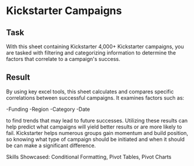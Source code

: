# Kickstarter Campaigns

## Task
With this sheet containing Kickstarter 4,000+ Kickstarter campaigns, you are tasked with filtering and categorizing information to determine the factors that correlate to a campaign's success. 

## Result
By using key excel tools, this sheet calculates and compares specific correlations between successful campaigns. It examines factors such as:

-Funding
-Region
-Category
-Date

to find trends that may lead to future successes. Utilizing these results can help predict what campaigns will yield better results or are more likely to fail. Kickstarter helps numerous groups gain momentum and build position, so knowing what type of campaign should be initiated and when it should be can make a significant difference. 

Skills Showcased: Conditional Formatting, Pivot Tables, Pivot Charts